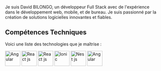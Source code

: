 Je suis David BILONGO, un développeur Full Stack avec de l'expérience dans le développement web, mobile, et de bureau. Je suis passionné par la création de solutions logicielles innovantes et fiables.

## Compétences Techniques
Voici une liste des technologies que je maîtrise :
<div>
  <img src="https://angular.io/assets/images/logos/angular/angular.png" alt="Angular" width="50" height="50">
   <img src="https://upload.wikimedia.org/wikipedia/commons/a/a7/React-icon.svg" alt="React js" width="50" height="50">
   <img src="https://upload.wikimedia.org/wikipedia/commons/a/a7/React-icon.svg" alt="React js" width="50" height="50">
   <img src="https://static-00.iconduck.com/assets.00/ionic-icon-2048x2048-5z7cejbj.png" alt="Ionic" width="50" height="50">
   <img src="[https://angular.io/assets/images/logos/angular/angular.png](https://static-00.iconduck.com/assets.00/nestjs-icon-512x510-9nvpcyc3.png)" alt="Nest js" width="50" height="50">
   <img src="https://upload.wikimedia.org/wikipedia/commons/thumb/a/a8/NestJS.svg/1200px-NestJS.svg.png" alt="Angular" width="50" height="50">
</div>

